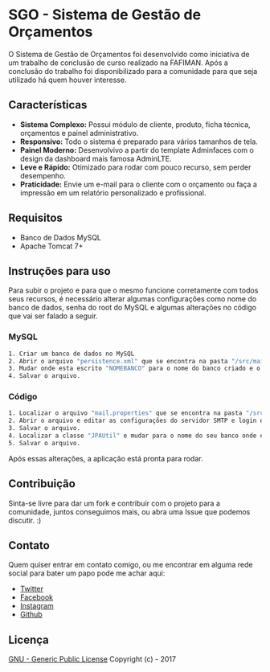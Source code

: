 # SGO - Sistema de Gestão de Orçamentos
O Sistema de Gestão de Orçamentos foi desenvolvido como iniciativa de um trabalho de conclusão de curso realizado na FAFIMAN. Após a conclusão do trabalho foi disponibilizado para a comunidade para que seja utilizado há quem houver interesse.

## Características
- **Sistema Complexo:** Possui módulo de cliente, produto, ficha técnica, orçamentos e painel administrativo.
- **Responsivo:** Todo o sistema é preparado para vários tamanhos de tela.
- **Painel Moderno:** Desenvolvivo a partir do template Adminfaces com o design da dashboard mais famosa AdminLTE.
- **Leve e Rápido:** Otimizado para rodar com pouco recurso, sem perder desempenho.
- **Praticidade:** Envie um e-mail para o cliente com o orçamento ou faça a impressão em um relatório personalizado e profissional.

## Requisitos
- Banco de Dados MySQL
- Apache Tomcat 7+

## Instruções para uso
Para subir o projeto e para que o mesmo funcione corretamente com todos seus recursos, é necessário alterar algumas configurações como nome do banco de dados, senha do root do MySQL e algumas alterações no código que vai ser falado a seguir.

### MySQL
```bash
1. Criar um banco de dados no MySQL
2. Abrir o arquivo "persistence.xml" que se encontra na pasta "/src/main/resources/META-INF/"
3. Mudar onde esta escrito "NOMEBANCO" para o nome do banco criado e o usuário, senha do MySQL.
4. Salvar o arquivo.
```

### Código
```bash
1. Localizar o arquivo "mail.properties" que se encontra na pasta "/src/main/resources/"
2. Abrir o arquivo e editar as configurações do servidor SMTP e login e senha do e-mail.
3. Salvar o arquivo.
4. Localizar a classe "JPAUtil" e mudar para o nome do seu banco onde está "NOMEBANCO".
5. Salvar o arquivo.
```

Após essas alterações, a aplicação está pronta para rodar.

## Contribuição
Sinta-se livre para dar um fork e contribuir com o projeto para a comunidade, juntos conseguimos mais, ou abra uma Issue que podemos discutir. :)

## Contato
Quem quiser entrar em contato comigo, ou me encontrar em alguma rede social para bater um papo pode me achar aqui:

- [Twitter](https://twitter.com/danilodecanini)
- [Facebook](https://www.facebook.com/danilo.decanini)
- [Instagram](https://www.instagram.com/danilodecanini/)
- [Github](https://github.com/danilodecanini)

## Licença
[GNU - Generic Public License](LICENSE.md) Copyright (c) - 2017
